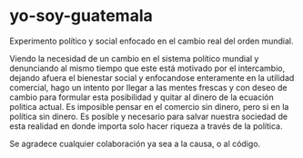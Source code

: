 # yo-soy-guatemala
Experimento político y social enfocado en el cambio real del orden mundial.

Viendo la necesidad de un cambio en el sistema político mundial y denunciando al mismo tiempo que este está motivado por el intercambio, dejando afuera el bienestar social y enfocandose enteramente en la utilidad comercial, hago un intento por llegar a las mentes frescas y con deseo de cambio para formular esta posibilidad y quitar al dinero de la ecuación politica actual. Es imposible pensar en el comercio sin dinero, pero si en la política sin dinero. Es posible y necesario para salvar nuestra sociedad de esta realidad en donde importa solo hacer riqueza a través de la política. 

Se agradece cualquier colaboración ya sea a la causa, o al código.

